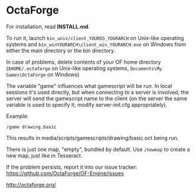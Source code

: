 OctaForge
=========

For installation, read **INSTALL.md**.

To run it, launch `bin_unix/client_YOUROS_YOURARCH` on Unix-like operating systems
and `bin_winYOURARCH\client_win_YOURARCH.exe` on Windows from
either the main directory or the bin directory.

In case of problems, delete contents of your OF home directory
(`$HOME/.octaforge` on Unix-like operating systems, `Documents\My Games\OctaForge` on Windows)

The variable "game" influences what gamescript will be run. In local sessions it's used directly,
but when connecting to a server is involved, the server will send the gamescript name to the
client (on the server the same variable is used to specify it; modify server-init.cfg appropriately).

Example:

    /game drawing.basic

This results in media/scripts/gamescripts/drawing/basic.oct being run.

There is just one map, "empty", bundled by default. Use `/newmap` to create a new map, just like in Tesseract.

If the problem persists, report it into our
issue tracker: <https://github.com/OctaForge/OF-Engine/issues>

<http://octaforge.org/>

